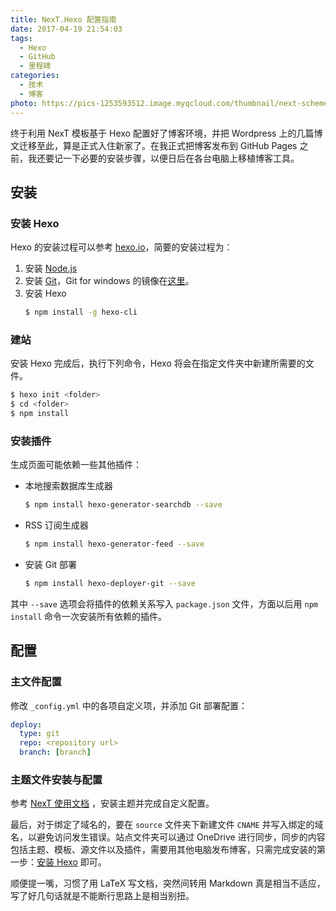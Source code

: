 ```yaml
---
title: NexT.Hexo 配置指南
date: 2017-04-19 21:54:03
tags:
  - Hexo
  - GitHub
  - 里程碑
categories:
  - 技术
  - 博客
photo: https://pics-1253593512.image.myqcloud.com/thumbnail/next-schemes.jpg
---
```


终于利用 NexT 模板基于 Hexo 配置好了博客环境，并把 Wordpress 上的几篇博文迁移至此，算是正式入住新家了。在我正式把博客发布到 GitHub Pages 之前，我还要记一下必要的安装步骤，以便日后在各台电脑上移植博客工具。

<!--more-->

## 安装

### <span id="1.1"> 安装 Hexo </span>

Hexo 的安装过程可以参考 [hexo.io](https://hexo.io/zh-cn/docs/)，简要的安装过程为：
1.  安装 [Node.js](https://nodejs.org/)
2.  安装 [Git](https://git-scm.com/)，Git for windows 的镜像在[这里](https://github.com/waylau/git-for-win)。
3.  安装 Hexo
    ```sh
    $ npm install -g hexo-cli
    ```

### 建站

安装 Hexo 完成后，执行下列命令，Hexo 将会在指定文件夹中新建所需要的文件。
```sh
$ hexo init <folder>
$ cd <folder>
$ npm install
```

### 安装插件

生成页面可能依赖一些其他插件：
*   本地搜索数据库生成器
    ```sh
    $ npm install hexo-generator-searchdb --save
    ```
*   RSS 订阅生成器
    ```sh
    $ npm install hexo-generator-feed --save
    ```
*   安装 Git 部署
    ```sh
    $ npm install hexo-deployer-git --save
    ```
其中 `--save` 选项会将插件的依赖关系写入 `package.json` 文件，方面以后用 `npm install` 命令一次安装所有依赖的插件。

## 配置

### 主文件配置

修改 `_config.yml` 中的各项自定义项，并添加 Git 部署配置：
```yml
deploy:
  type: git
  repo: <repository url>
  branch: [branch]
```

### 主题文件安装与配置

参考 [NexT 使用文档](http://theme-next.iissnan.com/) ，安装主题并完成自定义配置。

最后，对于绑定了域名的，要在 `source` 文件夹下新建文件 `CNAME` 并写入绑定的域名，以避免访问发生错误。站点文件夹可以通过 OneDrive 进行同步，同步的内容包括主题、模板、源文件以及插件，需要用其他电脑发布博客，只需完成安装的第一步：[安装 Hexo](#1.1) 即可。

顺便提一嘴，习惯了用 LaTeX 写文档，突然间转用 Markdown 真是相当不适应，写了好几句话就是不能断行思路上是相当别扭。